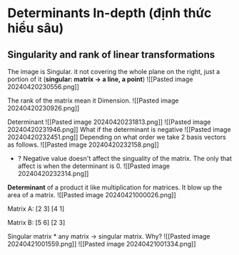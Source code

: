# Determinants In-depth (định thức hiểu sâu)

## Singularity and rank of linear transformations
The image is Singular. it not covering the whole plane on the right, just a portion of it (**singular: matrix -> a line, a point**)
![[Pasted image 20240420230556.png]]

The rank of the matrix mean it Dimension.
![[Pasted image 20240420230926.png]]

Determinant
![[Pasted image 20240420231813.png]]
![[Pasted image 20240420231946.png]]
What if the determinant is negative
![[Pasted image 20240420232451.png]]
Depending on what order we take 2 basis vectors as follows.
![[Pasted image 20240420232158.png]]
 
+ ? Negative value doesn't affect the singuality of the matrix. The only that affect is when the determinant is 0.
![[Pasted image 20240420232314.png]]


**Determinant** of a  product
it like multiplication for matrices. It blow up the area of a matrix.
![[Pasted image 20240421000026.png]]

Matrix A: 
[2 3] [4 1]

Matrix B: [5 6] [2 3]

Singular matrix  * any matrix -> singular matrix. Why?
![[Pasted image 20240421001559.png]]
![[Pasted image 20240421001334.png]]


